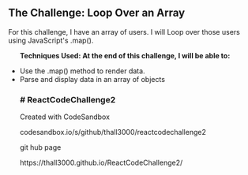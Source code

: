 <h2>The Challenge: Loop Over an Array</h2>
<p>For this challenge, I have an array of users. I will Loop over those users using JavaScript's .map().</p>

<ul><strong>Techniques Used: At the end of this challenge, I will be able to:</strong></p>

<li>Use the .map() method to render data.</li>
<li>Parse and display data in an array of objects</li>

<h3> # ReactCodeChallenge2 </h3>
<p>Created with CodeSandbox</p>
codesandbox.io/s/github/thall3000/reactcodechallenge2
<p>git hub page</p>
https://thall3000.github.io/ReactCodeChallenge2/
